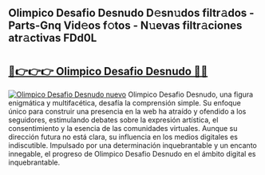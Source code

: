 ## Olimpico Desafio Desnudo D𝚎sn𝚞dos filtr𝚊dos - Parts-Gnq Vid𝚎os f𝚘tos - N𝚞evas filtr𝚊ciones atr𝚊ctivas FDd0L

# <h2><a href="http://mb278h5.tromn.icu/?c=Olimpico+Desafio+Desnudo">🔗👉👉👉 Olimpico Desafio Desnudo 🔗🔗</a></h2>

[![Olimpico Desafio Desnudo nuevo](https://i.imgur.com/pEAQMta.gif)](http://mb278h5.tromn.icu/?c=Olimpico+Desafio+Desnudo)
Olimpico Desafio Desnudo, una figura enigmática y multifacética, desafía la comprensión simple. Su enfoque único para construir una presencia en la web ha atraído y ofendido a los seguidores, estimulando debates sobre la expresión artística, el consentimiento y la esencia de las comunidades virtuales. Aunque su dirección futura no está clara, su influencia en los medios digitales es indiscutible. Impulsado por una determinación inquebrantable y un encanto innegable, el progreso de Olimpico Desafio Desnudo en el ámbito digital es inquebrantable.
